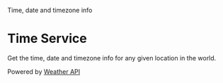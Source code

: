 Time, date and timezone info

# Time Service

Get the time, date and timezone info for any given location in the world. 

Powered by [Weather API](https://weatherapi.com)
